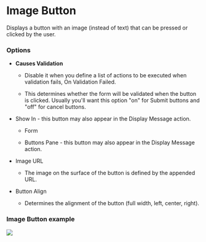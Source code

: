 # Image Button

Displays a button with an image \(instead of text\) that can be pressed or clicked by the user.

### Options

* **Causes Validation**

  * Disable it when you define a list of actions to be executed when validation fails, On Validation Failed.

  * This determines whether the form will be validated when the button is clicked. Usually you'll want this option "on" for Submit buttons and "off" for cancel buttons.

* Show In - this button may also appear in the Display Message action.

  * Form

  * Buttons Pane - this button may also appear in the Display Message action.

* Image URL

  * The image on the surface of the button is defined by the appended URL.

* Button Align
  * Determines the alignment of the button \(full width, left, center, right\).

### Image Button example 

![](https://s3.amazonaws.com/static.dnnsharp.com/documentation/2017/07/chrome_2017-07-07_11-40-21.png)

